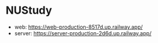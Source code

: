 # NUStudy

- web: https://web-production-8517d.up.railway.app/
- server: https://server-production-2d6d.up.railway.app/
